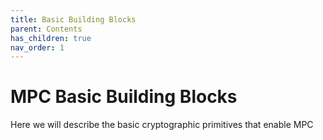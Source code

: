 ```yaml
---
title: Basic Building Blocks
parent: Contents
has_children: true
nav_order: 1
---
```


# MPC Basic Building Blocks


Here we will describe the basic cryptographic primitives that enable MPC
